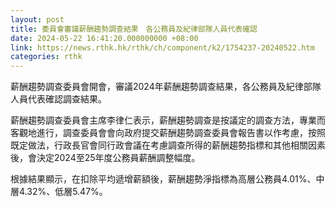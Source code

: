 ```yaml
---
layout: post
title: 委員會審議薪酬趨勢調查結果　各公務員及紀律部隊人員代表確認
date: 2024-05-22 16:41:20.000000000 +08:00
link: https://news.rthk.hk/rthk/ch/component/k2/1754237-20240522.htm
categories: rthk
---
```


薪酬趨勢調查委員會開會，審議2024年薪酬趨勢調查結果，各公務員及紀律部隊人員代表確認調查結果。

薪酬趨勢調查委員會主席李律仁表示，薪酬趨勢調查是按議定的調查方法，專業而客觀地進行，調查委員會會向政府提交薪酬趨勢調查委員會報告書以作考慮，按照既定做法，行政長官會同行政會議在考慮調查所得的薪酬趨勢指標和其他相關因素後，會決定2024至25年度公務員薪酬調整幅度。

根據結果顯示，在扣除平均遞增薪額後，薪酬趨勢淨指標為高層公務員4.01%、中層4.32%、低層5.47%。
